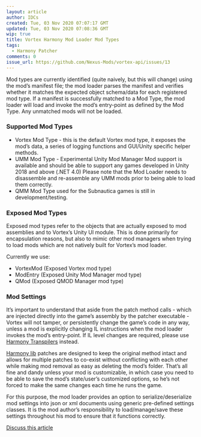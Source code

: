 ```yaml
---
layout: article
author: IDCs
created: Tue, 03 Nov 2020 07:07:17 GMT
updated: Tue, 03 Nov 2020 07:08:36 GMT
wip: true
title: Vortex Harmony Mod Loader Mod Types
tags:
  - Harmony Patcher
comments: 0
issue_url: https://github.com/Nexus-Mods/vortex-api/issues/13
---
```

Mod types are currently identified (quite naively, but this will change) using the mod’s manifest file; the mod loader parses the manifest and verifies whether it matches the expected object schema/data for each registered mod type. If a manifest is successfully matched to a Mod Type, the mod loader will load and invoke the mod’s entry-point as defined by the Mod Type. Any unmatched mods will not be loaded.

### Supported Mod Types



*   Vortex Mod Type - this is the default Vortex mod type, it exposes the mod’s data, a series of logging functions and GUI/Unity specific helper methods. 
*   UMM Mod Type - Experimental Unity Mod Manager Mod support is available and should be able to support any games developed in Unity 2018 and above (.NET 4.0) Please note that the Mod Loader needs to disassemble and re-assemble any UMM mods prior to being able to load them correctly.
*   QMM Mod Type used for the Subnautica games is still in development/testing.

### Exposed Mod Types

Exposed mod types refer to the objects that are actually exposed to mod assemblies and to Vortex’s Unity UI module. This is done primarily for encapsulation reasons, but also to mimic other mod managers when trying to load mods which are not natively built for Vortex’s mod loader.

Currently we use:



*   VortexMod (Exposed Vortex mod type)
*   ModEntry (Exposed Unity Mod Manager mod type)
*   QMod (Exposed QMOD Manager mod type)

### Mod Settings

It’s important to understand that aside from the patch method calls - which are injected directly into the game’s assembly by the patcher executable - Vortex will not tamper, or persistently change the game’s code in any way, unless a mod is explicitly changing IL instructions when the mod loader invokes the mod’s entry-point. If IL level changes are required, please use [Harmony Transpilers](https://gist.github.com/pardeike/c02e29f9e030e6a016422ca8a89eefc9) instead. 

[Harmony lib](https://github.com/pardeike/Harmony) patches are designed to keep the original method intact and allows for multiple patches to co-exist without conflicting with each other while making mod removal as easy as deleting the mod’s folder. That’s all fine and dandy unless your mod is customizable, in which case you need to be able to save the mod’s state/user’s customized options, so he’s not forced to make the same changes each time he runs the game.

For this purpose, the mod loader provides an option to serialize/deserialize mod settings into json or xml documents using generic pre-defined settings classes. It is the mod author’s responsibility to load/manage/save these settings throughout his mod to ensure that it functions correctly.

[Discuss this article](https://github.com/Nexus-Mods/vortex-api/issues/13)